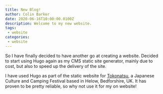 ```yaml
---
title: New Blog!
author: Colin Barker
date: 2020-06-16T10:00:00.0100Z
description: Welcome to my new website.
tags:
 - website
categories:
 - website
---
```

So I have finally decided to have another go at creating a website. Decided to start using Hugo again as my CMS static site generator, mainly due to cost, but also to speed up the delivery of the site.

I have used Hugo as part of the static website for [Tokonatsu](https://www.tokonatsu.org.uk), a Japanese Culture and Camping Festival based in Helow, Bedforshire, UK. It has proven to be pretty reliable, so why not use it for my on website!